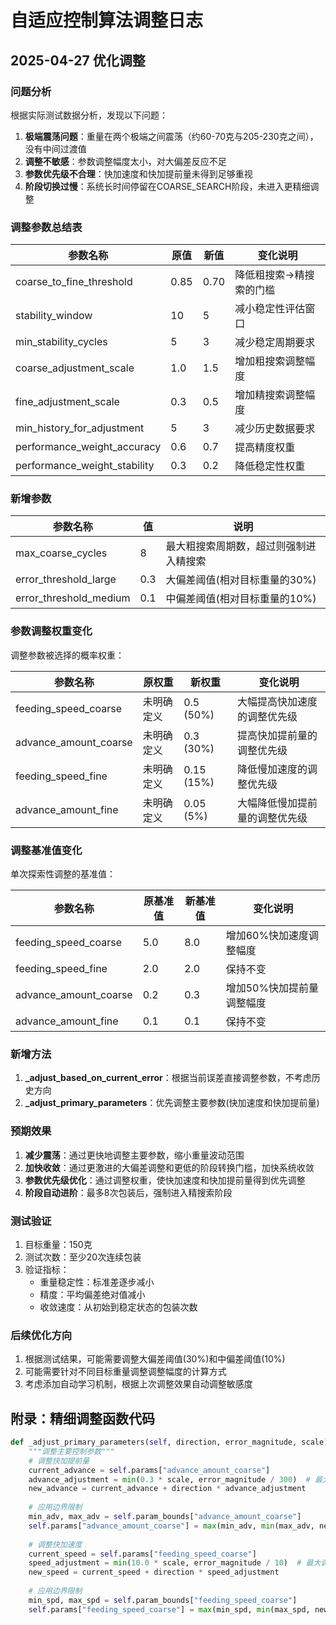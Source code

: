 # 自适应控制算法调整日志

## 2025-04-27 优化调整

### 问题分析

根据实际测试数据分析，发现以下问题：

1. **极端震荡问题**：重量在两个极端之间震荡（约60-70克与205-230克之间），没有中间过渡值
2. **调整不敏感**：参数调整幅度太小，对大偏差反应不足
3. **参数优先级不合理**：快加速度和快加提前量未得到足够重视
4. **阶段切换过慢**：系统长时间停留在COARSE_SEARCH阶段，未进入更精细调整

### 调整参数总结表

| 参数名称 | 原值 | 新值 | 变化说明 |
|---------|------|------|---------|
| coarse_to_fine_threshold | 0.85 | 0.70 | 降低粗搜索→精搜索的门槛 |
| stability_window | 10 | 5 | 减小稳定性评估窗口 |
| min_stability_cycles | 5 | 3 | 减少稳定周期要求 |
| coarse_adjustment_scale | 1.0 | 1.5 | 增加粗搜索调整幅度 |
| fine_adjustment_scale | 0.3 | 0.5 | 增加精搜索调整幅度 |
| min_history_for_adjustment | 5 | 3 | 减少历史数据要求 |
| performance_weight_accuracy | 0.6 | 0.7 | 提高精度权重 |
| performance_weight_stability | 0.3 | 0.2 | 降低稳定性权重 |

### 新增参数

| 参数名称 | 值 | 说明 |
|---------|-----|------|
| max_coarse_cycles | 8 | 最大粗搜索周期数，超过则强制进入精搜索 |
| error_threshold_large | 0.3 | 大偏差阈值(相对目标重量的30%) |
| error_threshold_medium | 0.1 | 中偏差阈值(相对目标重量的10%) |

### 参数调整权重变化

调整参数被选择的概率权重：

| 参数名称 | 原权重 | 新权重 | 变化说明 |
|---------|-------|-------|---------|
| feeding_speed_coarse | 未明确定义 | 0.5 (50%) | 大幅提高快加速度的调整优先级 |
| advance_amount_coarse | 未明确定义 | 0.3 (30%) | 提高快加提前量的调整优先级 |
| feeding_speed_fine | 未明确定义 | 0.15 (15%) | 降低慢加速度的调整优先级 |
| advance_amount_fine | 未明确定义 | 0.05 (5%) | 大幅降低慢加提前量的调整优先级 |

### 调整基准值变化

单次探索性调整的基准值：

| 参数名称 | 原基准值 | 新基准值 | 变化说明 |
|---------|--------|---------|---------|
| feeding_speed_coarse | 5.0 | 8.0 | 增加60%快加速度调整幅度 |
| feeding_speed_fine | 2.0 | 2.0 | 保持不变 |
| advance_amount_coarse | 0.2 | 0.3 | 增加50%快加提前量调整幅度 |
| advance_amount_fine | 0.1 | 0.1 | 保持不变 |

### 新增方法

1. **_adjust_based_on_current_error**：根据当前误差直接调整参数，不考虑历史方向
2. **_adjust_primary_parameters**：优先调整主要参数(快加速度和快加提前量)

### 预期效果

1. **减少震荡**：通过更快地调整主要参数，缩小重量波动范围
2. **加快收敛**：通过更激进的大偏差调整和更低的阶段转换门槛，加快系统收敛
3. **参数优先级优化**：通过调整权重，使快加速度和快加提前量得到优先调整
4. **阶段自动进阶**：最多8次包装后，强制进入精搜索阶段

### 测试验证

1. 目标重量：150克
2. 测试次数：至少20次连续包装
3. 验证指标：
   - 重量稳定性：标准差逐步减小
   - 精度：平均偏差绝对值减小
   - 收敛速度：从初始到稳定状态的包装次数

### 后续优化方向

1. 根据测试结果，可能需要调整大偏差阈值(30%)和中偏差阈值(10%)
2. 可能需要针对不同目标重量调整调整幅度的计算方式
3. 考虑添加自动学习机制，根据上次调整效果自动调整敏感度

## 附录：精细调整函数代码

```python
def _adjust_primary_parameters(self, direction, error_magnitude, scale):
    """调整主要控制参数"""
    # 调整快加提前量
    current_advance = self.params["advance_amount_coarse"]
    advance_adjustment = min(0.3 * scale, error_magnitude / 300)  # 最大调整0.3kg
    new_advance = current_advance + direction * advance_adjustment
    
    # 应用边界限制
    min_adv, max_adv = self.param_bounds["advance_amount_coarse"]
    self.params["advance_amount_coarse"] = max(min_adv, min(max_adv, new_advance))
    
    # 调整快加速度
    current_speed = self.params["feeding_speed_coarse"]
    speed_adjustment = min(10.0 * scale, error_magnitude / 10)  # 最大调整10%
    new_speed = current_speed + direction * speed_adjustment
    
    # 应用边界限制
    min_spd, max_spd = self.param_bounds["feeding_speed_coarse"]
    self.params["feeding_speed_coarse"] = max(min_spd, min(max_spd, new_speed))
``` 